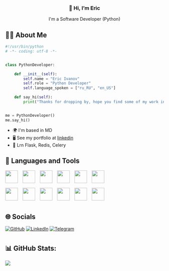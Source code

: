 <h3 align="center">👋 Hi, I’m Eric</h3>
<p align="center">I'm a Software Developer (Python)</p>

## 👨‍💻 About Me

```python
#!/usr/bin/python
# -*- coding: utf-8 -*-


class PythonDeveloper:

    def __init__(self):
        self.name = "Eric Ivanov"
        self.role = "Python Developer"
        self.language_spoken = ["ru_RU", "en_US"]

    def say_hi(self):
        print("Thanks for dropping by, hope you find some of my work interesting.")


me = PythonDeveloper()
me.say_hi()
```

* 🌍  I'm based in MD
* 🖥️  See my portfolio at [linkedin](https://www.linkedin.com/in/trippiez/)
* 🧠  Lrn Flask, Redis, Celery

## 🧰 Languages and Tools

<div style="display: flex; flex-direction: column; gap: 15px;">
  <div style="display: flex; gap: 15px;">
    <img width="40px" src="https://skillicons.dev/icons?i=py" />
    <img width="40px" src="https://skillicons.dev/icons?i=django" />
    <img width="40px" src="https://skillicons.dev/icons?i=fastapi" />
    <img width="40px" src="https://skillicons.dev/icons?i=postgres" />
    <img width="40px" src="https://skillicons.dev/icons?i=docker" />
    <img width="40px" src="https://skillicons.dev/icons?i=nginx" />
  </div>
  <div style="display: flex; gap: 15px;">
    <img width="40px" src="https://go-skill-icons.vercel.app/api/icons?i=api" />
    <img width="40px" src="https://skillicons.dev/icons?i=gcp" />
    <img width="40px" src="https://skillicons.dev/icons?i=git" />
    <img width="40px" src="https://go-skill-icons.vercel.app/api/icons?i=regex" />
    <img width="40px" src="https://skillicons.dev/icons?i=linux" />
    <img width="40px" src="https://skillicons.dev/icons?i=bash" />
  </div>
</div>

#

## 🌐 Socials

<p>
    <a href="https://github.com/trippiez" target="_blank"><img alt="GitHub" src="https://img.shields.io/badge/GitHub-%2312100E.svg?&style=for-the-badge&logo=Github&logoColor=white" /></a>
    <a href="https://www.linkedin.com/in/trippiez/" target="_blank"><img alt="LinkedIn" src="https://img.shields.io/badge/linkedin-%230077B5.svg?&style=for-the-badge&logo=linkedin&logoColor=white" /></a>
    <a href="https://t.me/ssstqdm" target="_blank"><img alt="Telegram" src="https://img.shields.io/badge/Telegram-%231AABF1.svg?&style=for-the-badge&logo=Telegram&logoColor=white" /></a>
</p>

#

## 📊 GitHub Stats:
![](https://github-readme-stats.vercel.app/api?username=trippiez&hide=issues,contribs&show_icons=true&rank_icon=github&theme=dark&hide_border=true)<br/>
